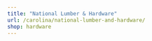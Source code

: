 ```yaml
---
title: "National Lumber & Hardware"
url: /carolina/national-lumber-and-hardware/
shop: hardware
---
```

